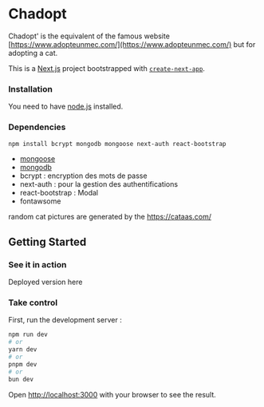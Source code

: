 # Chadopt

Chadopt' is the equivalent of the famous website [https://www.adopteunmec.com/](https://www.adopteunmec.com/) but for adopting a cat.

This is a [Next.js](https://nextjs.org/) project bootstrapped with [`create-next-app`](https://github.com/vercel/next.js/tree/canary/packages/create-next-app).

### Installation
You need to have [node.js](https://nodejs.org/en/download) installed.

### Dependencies
```bash
npm install bcrypt mongodb mongoose next-auth react-bootstrap
```
 - [mongoose](https://mongoosejs.com/docs/)
 - [mongodb](https://www.npmjs.com/package/mongodb)
 -  bcrypt : encryption des mots de passe
 - next-auth : pour la gestion des authentifications
 - react-bootstrap : Modal
 - fontawsome 

random cat pictures are generated by the https://cataas.com/

## Getting Started

### See it in action
Deployed version here

### Take control
First, run the development server :
```bash
npm run dev
# or
yarn dev
# or
pnpm dev
# or
bun dev
```
Open [http://localhost:3000](http://localhost:3000) with your browser to see the result.
